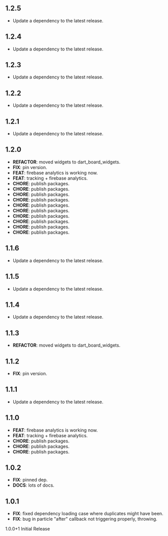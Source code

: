 ## 1.2.5

 - Update a dependency to the latest release.

## 1.2.4

 - Update a dependency to the latest release.

## 1.2.3

 - Update a dependency to the latest release.

## 1.2.2

 - Update a dependency to the latest release.

## 1.2.1

 - Update a dependency to the latest release.

## 1.2.0

 - **REFACTOR**: moved widgets to dart_board_widgets.
 - **FIX**: pin version.
 - **FEAT**: firebase analytics is working now.
 - **FEAT**: tracking + firebase analytics.
 - **CHORE**: publish packages.
 - **CHORE**: publish packages.
 - **CHORE**: publish packages.
 - **CHORE**: publish packages.
 - **CHORE**: publish packages.
 - **CHORE**: publish packages.
 - **CHORE**: publish packages.
 - **CHORE**: publish packages.
 - **CHORE**: publish packages.
 - **CHORE**: publish packages.

## 1.1.6

 - Update a dependency to the latest release.

## 1.1.5

 - Update a dependency to the latest release.

## 1.1.4

 - Update a dependency to the latest release.

## 1.1.3

 - **REFACTOR**: moved widgets to dart_board_widgets.

## 1.1.2

 - **FIX**: pin version.

## 1.1.1

 - Update a dependency to the latest release.

## 1.1.0

 - **FEAT**: firebase analytics is working now.
 - **FEAT**: tracking + firebase analytics.
 - **CHORE**: publish packages.
 - **CHORE**: publish packages.
 - **CHORE**: publish packages.

## 1.0.2

 - **FIX**: pinned dep.
 - **DOCS**: lots of docs.

## 1.0.1

 - **FIX**: fixed dependency loading case where duplicates might have been.
 - **FIX**: bug in particle "after" callback not triggering properly, throwing.

1.0.0+1 Initial Release